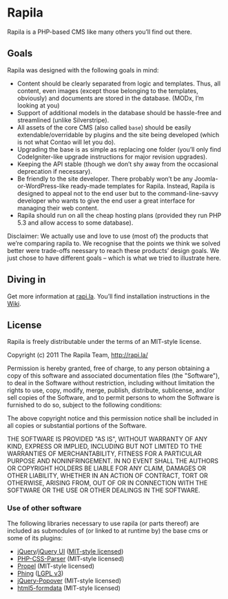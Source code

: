 # Rapila

Rapila is a PHP-based CMS like many others you’ll find out there.

## Goals

Rapila was designed with the following goals in mind:

* Content should be clearly separated from logic and templates. Thus, all content, even images (except those belonging to the templates, obviously) and documents are stored in the database. (MODx, I’m looking at you)
* Support of additional models in the database should be hassle-free and streamlined (unlike Silverstripe).
* All assets of the core CMS (also called `base`) should be easily extendable/overridable by plugins and the site being developed (which is not what Contao will let you do).
* Upgrading the base is as simple as replacing one folder (you’ll only find CodeIgniter-like upgrade instructions for major revision upgrades).
* Keeping the API stable (though we don’t shy away from the occasional deprecation if necessary).
* Be friendly to the site developer. There probably won’t be any Joomla-or-WordPress-like ready-made templates for Rapila. Instead, Rapila is designed to appeal not to the end user but to the command-line-savvy developer who wants to give the end user a great interface for managing their web content.
* Rapila should run on all the cheap hosting plans (provided they run PHP 5.3 and allow access to some database).

Disclaimer: We actually use and love to use (most of) the products that we’re comparing rapila to. We recognise that the points we think we solved better were trade-offs neessary to reach these products’ design goals. We just chose to have different goals – which is what we tried to illustrate here.

## Diving in

Get more information at [rapi.la](http://rapi.la). You’ll find installation instructions in the [Wiki](https://github.com/rapila/cms-base/wiki/Installation).

## License

Rapila is freely distributable under the terms of an MIT-style license.

Copyright (c) 2011 The Rapila Team, http://rapi.la/

Permission is hereby granted, free of charge, to any person obtaining a copy of this software and associated documentation files (the "Software"), to deal in the Software without restriction, including without limitation the rights to use, copy, modify, merge, publish, distribute, sublicense, and/or sell copies of the Software, and to permit persons to whom the Software is furnished to do so, subject to the following conditions:

The above copyright notice and this permission notice shall be included in all copies or substantial portions of the Software.

THE SOFTWARE IS PROVIDED "AS IS", WITHOUT WARRANTY OF ANY KIND, EXPRESS OR IMPLIED, INCLUDING BUT NOT LIMITED TO THE WARRANTIES OF MERCHANTABILITY, FITNESS FOR A PARTICULAR PURPOSE AND NONINFRINGEMENT. IN NO EVENT SHALL THE AUTHORS OR COPYRIGHT HOLDERS BE LIABLE FOR ANY CLAIM, DAMAGES OR OTHER LIABILITY, WHETHER IN AN ACTION OF CONTRACT, TORT OR OTHERWISE, ARISING FROM, OUT OF OR IN CONNECTION WITH THE SOFTWARE OR THE USE OR OTHER DEALINGS IN THE SOFTWARE.

### Use of other software

The following libraries necessary to use rapila (or parts thereof) are included as submodules of (or linked to at runtime by) the base cms or some of its plugins:

* [jQuery](http://jquery.com/)/[jQuery UI](http://jqueryui.com/) ([MIT-style licensed](http://jquery.org/license/))
* [PHP-CSS-Parser](https://github.com/sabberworm/PHP-CSS-Parser) (MIT-style licensed)
* [Propel](http://www.propelorm.org) (MIT-style licensed)
* [Phing](http://www.phing.info) ([LGPL v3](http://www.phing.info/trac/wiki/Users/License))
* [jQuery-Popover](https://github.com/BrazilianJoe/jquery-popover) (MIT-style licensed)
* [html5-formdata](https://github.com/francois2metz/html5-formdata) (MIT-style licensed)